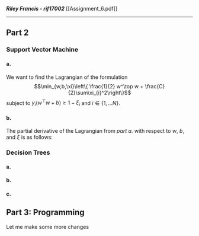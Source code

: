 ***Riley Francis  - rif17002***
[[Assignment_6.pdf]]
- - -
## Part 2
### Support Vector Machine
#### a.
We want to find the Lagrangian of the formulation $$\min_{w,b,\xi}\left\{ \frac{1}{2} w^\top w + \frac{C}{2}\sum\xi_{i}^2\right\}$$ subject to $y_{i}(w^\top w + b) \ge 1 - \xi_{i}$ and $i\in \{1,\ldots N\}$.
#### b.
The partial derivative of the Lagrangian from *part a.* with respect to $w$, $b$, and $\xi$ is as follows: 

### Decision Trees
#### a.
#### b.
#### c.

## Part 3: Programming

Let me make some more changes
